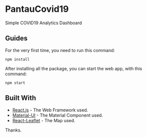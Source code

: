 # PantauCovid19
Simple COVID19 Analytics Dashboard

## Guides
For the very first time, you need to run this command:
```
npm install
```
After installing all the package, you can start the web app, with this command:
```
npm start
```

## Built With

* [React.js](https://reactjs.org/) - The Web Framework used.
* [Material-UI](https://material-ui.com/) - The Material Component used.
* [React-Leaflet](https://react-leaflet.js.org/) - The Map used.

Thanks.
